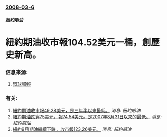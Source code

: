 ### [2008-03-6](/news/2008/03/6/index.md)

##### 紐約期油
# 紐約期油收市報104.52美元一桶，創歷史新高。




### 信息来源:

1. [環球郵報](http://www.theglobeandmail.com/servlet/story/RTGAM.20080305.r-oil06/BNStory/energy/home)

### 有关:

1. [紐約期油收市報49.28美元，是三年半以來最低。](/news/2008/12/1/紐約期油收市報4928美元-是三年半以來最低.md) _消息: 紐約期油_
2. [紐約期油跌穿75美元，報74.54美元。是2007年8月31日以來的最低。](/news/2008/10/16/紐約期油跌穿75美元-報7454美元-是2007年8月31日以來的最低.md) _消息: 紐約期油_
3. [紐約9月期油繼續下跌，收市報123.26美元。](/news/2008/07/25/紐約9月期油繼續下跌-收市報12326美元.md) _消息: 紐約期油_
